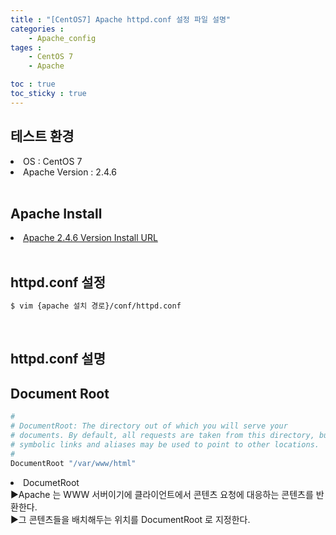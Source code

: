 ```yaml
---
title : "[CentOS7] Apache httpd.conf 설정 파일 설명"
categories :
    - Apache_config
tages :
    - CentOS 7
    - Apache

toc : true
toc_sticky : true
---
```


## 테스트 환경
<li>OS : CentOS 7</li>
<li>Apache Version : 2.4.6</li>
<br>

## Apache Install
<li> <a href="https://hyundo0630.github.io/install/CentOS-7-Apache-Install/"> Apache 2.4.6 Version Install URL </a></li>
<br>

## httpd.conf 설정
```bash
$ vim {apache 설치 경로}/conf/httpd.conf
```
<br>

## httpd.conf 설명

## Document Root

```bash
#
# DocumentRoot: The directory out of which you will serve your
# documents. By default, all requests are taken from this directory, but
# symbolic links and aliases may be used to point to other locations.
#
DocumentRoot "/var/www/html"
```
<li>DocumetRoot</li>
▶Apache 는 WWW 서버이기에 클라이언트에서 콘텐츠 요청에 대응하는 콘텐츠를 반환한다.<br>
▶그 콘텐츠들을 배치해두는 위치를 DocumentRoot 로 지정한다.<br>